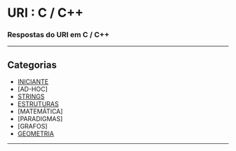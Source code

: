 
# URI : C / C++

### Respostas do URI em C / C++

---

## Categorias

* [INICIANTE](https://github.com/alissonalbuquerque/URI-C_CPP/tree/master/iniciante)
* [AD-HOC]
* [STRINGS](https://github.com/alissonalbuquerque/URI-C_CPP/tree/master/strings)
* [ESTRUTURAS](https://github.com/alissonalbuquerque/URI-C_CPP/tree/master/estruturas)
* [MATEMÁTICA]
* [PARADIGMAS]
* [GRAFOS]
* [GEOMETRIA](https://github.com/alissonalbuquerque/URI-C_CPP/tree/master/geometria)

---